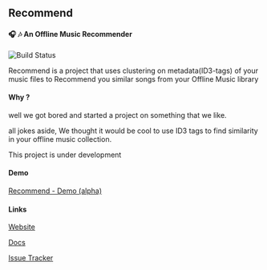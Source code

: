 ## Recommend

#### :headphones: :notes: An Offline Music Recommender

![Build Status](https://travis-ci.org/ProjectRecommend/Recommend.svg?branch=master)


Recommend is a project that uses clustering on metadata(ID3-tags)
of your music files to Recommend you similar songs from your Offline Music library

#### Why ?

well we got bored and started a project on something that we like.

all jokes aside, We thought it would be cool to use ID3 tags to find similarity
in your offline music collection.

This project is under development

#### Demo

[Recommend - Demo (alpha)](https://www.youtube.com/watch?v=xF9p5lDcmi4)

#### Links

[Website](https://projectrecommend.github.io/)

[Docs](https://github.com/ProjectRecommend/docs)

[Issue Tracker](https://github.com/ProjectRecommend/Recommend/issues)
